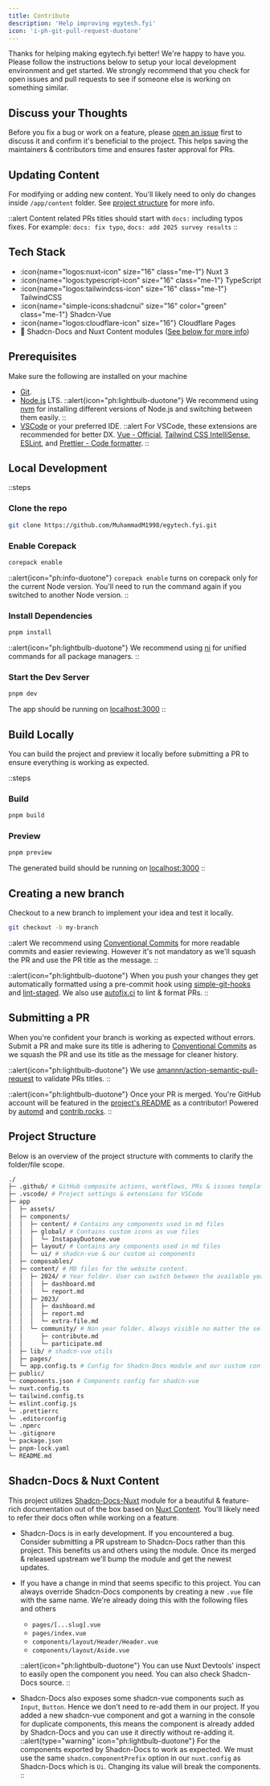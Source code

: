 ```yaml
---
title: Contribute
description: 'Help improving egytech.fyi'
icon: 'i-ph-git-pull-request-duotone'
---
```


Thanks for helping making egytech.fyi better! We're happy to have you. Please follow the instructions below to setup your local development environment and get started. We strongly recommend that you check for open issues and pull requests to see if someone else is working on something similar.

## Discuss your Thoughts

Before you fix a bug or work on a feature, please [open an issue](https://github.com/MuhammadM1998/egytech.fyi/issues?q=is:issue+is:open+sort:updated-desc) first to discuss it and confirm it's beneficial to the project. This helps saving the maintainers & contributors time and ensures faster approval for PRs.

## Updating Content

For modifying or adding new content. You'll likely need to only do changes inside `/app/content` folder. See [project structure](#project-structure) for more info.

::alert
  Content related PRs titles should start with `docs:` including typos fixes. For example: `docs: fix typo`, `docs: add 2025 survey results`
::

## Tech Stack

- :icon{name="logos:nuxt-icon" size="16" class="me-1"} Nuxt 3
- :icon{name="logos:typescript-icon" size="16" class="me-1"} TypeScript
- :icon{name="logos:tailwindcss-icon" size="16" class="me-1"} TailwindCSS 
- :icon{name="simple-icons:shadcnui" size="16" color="green" class="me-1"} Shadcn-Vue
- :icon{name="logos:cloudflare-icon" size="16"} Cloudflare Pages
- 🧩 Shadcn-Docs and Nuxt Content modules ([See below for more info](#shadcn-docs-nuxt-content))

## Prerequisites

Make sure the following are installed on your machine

- [Git](https://www.git-scm.com/downloads).
- [Node.js](https://nodejs.org/en) LTS.
  ::alert{icon="ph:lightbulb-duotone"}
    We recommend using [nvm](https://github.com/nvm-sh/nvm) for installing different versions of Node.js and switching between them easily.
  ::
- [VSCode](https://code.visualstudio.com/download) or your preferred IDE.
  ::alert
    For VSCode, these extensions are recommended for better DX. [Vue - Official](https://marketplace.visualstudio.com/items?itemName=Vue.volar), [Tailwind CSS IntelliSense](https://marketplace.visualstudio.com/items?itemName=bradlc.vscode-tailwindcss), [ESLint](https://marketplace.visualstudio.com/items?itemName=dbaeumer.vscode-eslint), and [Prettier - Code formatter](https://marketplace.visualstudio.com/items?itemName=esbenp.prettier-vscode).
  ::


## Local Development

::steps
  ### Clone the repo

  ```bash [terminal]
  git clone https://github.com/MuhammadM1998/egytech.fyi.git
  ```

  ### Enable Corepack

  ```bash [terminal]
  corepack enable
  ```

  ::alert{icon="ph:info-duotone"}
    `corepack enable` turns on corepack only for the current Node version. You'll need to run the command again if you switched to another Node version.
  ::


  ### Install Dependencies

  ```bash [pnpm]
  pnpm install
  ```

  ::alert{icon="ph:lightbulb-duotone"}
    We recommend using [ni](https://github.com/antfu-collective/ni) for unified commands for all package managers.
  ::
  

  ### Start the Dev Server

  ```bash [terminal]
  pnpm dev
  ```

  The app should be running on [localhost:3000](localhost:3000)
::

## Build Locally

You can build the project and preview it locally before submitting a PR to ensure everything is working as expected.

::steps
  ### Build

  ```bash [pnpm]
  pnpm build
  ```

  ### Preview

  ```bash [pnpm]
  pnpm preview
  ```

  The generated build should be running on [localhost:3000](localhost:3000)
::

## Creating a new branch

Checkout to a new branch to implement your idea and test it locally.

```bash [terminal]
git checkout -b my-branch
```

::alert
  We recommend using [Conventional Commits](https://www.conventionalcommits.org) for more readable commits and easier reviewing. However it's not mandatory as we'll squash the PR and use the PR title as the message.
::

::alert{icon="ph:lightbulb-duotone"}
  When you push your changes they get automatically formatted using a pre-commit hook using [simple-git-hooks](https://github.com/toplenboren/simple-git-hooks) and [lint-staged](https://github.com/lint-staged/lint-staged). We also use [autofix.ci](https://autofix.ci/) to lint & format PRs.
::

## Submitting a PR

When you're confident your branch is working as expected without errors. Submit a PR and make sure its title is adhering to [Conventional Commits](https://www.conventionalcommits.org) as we squash the PR and use its title as the message for cleaner history.

::alert{icon="ph:lightbulb-duotone"}
  We use [amannn/action-semantic-pull-request](https://github.com/amannn/action-semantic-pull-request) to validate PRs titles.
::

::alert{icon="ph:lightbulb-duotone"}
  Once your PR is merged. You're GitHub account will be featured in the [project's README](https://github.com/MuhammadM1998/egytech.fyi#community) as a contributor! Powered by [automd](https://automd.unjs.io/) and [contrib.rocks](https://contrib.rocks).
::

## Project Structure

Below is an overview of the project structure with comments to clarify the folder/file scope.

```bash
./
├─ .github/ # GitHub composite actions, workflows, PRs & issues templates, etc.. 
├─ .vscode/ # Project settings & extensions for VSCode
├─ app
│  ├─ assets/
│  ├─ components/ 
│  │  ├─ content/ # Contains any components used in md files
│  │  ├─ global/ # Contains custom icons as vue files
│  │  │  └─ InstapayDuotone.vue
│  │  ├─ layout/ # Contains any components used in md files
│  │  └─ ui/ # shadcn-vue & our custom ui components
│  ├─ composables/
│  ├─ content/ # MD files for the website content.
│  │  ├─ 2024/ # Year folder. User can switch between the available years in the website
│  │  │  ├─ dashboard.md
│  │  │  └─ report.md
│  │  ├─ 2023/
│  │  │  ├─ dashboard.md
│  │  │  ├─ report.md
│  │  │  └─ extra-file.md
│  │  └─ community/ # Non year folder. Always visible no matter the selected year.
│  │     ├─ contribute.md
│  │     └─ participate.md
│  ├─ lib/ # shadcn-vue utils
│  ├─ pages/ 
│  └─ app.config.ts # Config for Shadcn-Docs module and our custom config
├─ public/
└─ components.json # Components config for shadcn-vue
└─ nuxt.config.ts
└─ tailwind.config.ts
└─ eslint.config.js
└─ .prettierrc
└─ .editorconfig
└─ .npmrc
└─ .gitignore
└─ package.json
└─ pnpm-lock.yaml
└─ README.md
```

## Shadcn-Docs & Nuxt Content

This project utilizes [Shadcn-Docs-Nuxt](https://shadcn-docs.nuxt.dev) module for a beautiful & feature-rich documentation out of the box based on [Nuxt Content](https://content.nuxt.com). You'll likely need to refer their docs often while working on a feature.

- Shadcn-Docs is in early development. If you encountered a bug. Consider submitting a PR upstream to Shadcn-Docs rather than this project. This benefits us and others using the module. Once its merged & released upstream we'll bump the module and get the newest updates.

- If you have a change in mind that seems specific to this project. You can always override Shadcn-Docs components by creating a new `.vue` file with the same name. We're already doing this with the following files and others
  -  `pages/[...slug].vue`
  - `pages/index.vue`
  - `components/layout/Header/Header.vue`
  - `components/layout/Aside.vue`

  ::alert{icon="ph:lightbulb-duotone"}
    You can use Nuxt Devtools' inspect to easily open the component you need. You can also check Shadcn-Docs source.
  ::

- Shadcn-Docs also exposes some shadcn-vue components such as `Input`, `Button`. Hence we don't need to re-add them in our project. If you added a new shadcn-vue component and got a warning in the console for duplicate components, this means the component is already added by Shadcn-Docs and you can use it directly without re-adding it.
  ::alert{type="warning" icon="ph:lightbulb-duotone"}
    For the components exported by Shadcn-Docs to work as expected. We must use the same `shadcn.componentPrefix` option in our `nuxt.config` as Shadcn-Docs which is `Ui`. Changing its value will break the components.
  ::
